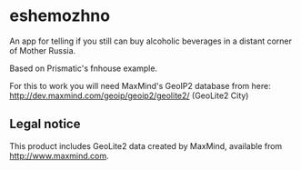 # eshemozhno

An app for telling if you still can buy alcoholic beverages in a distant corner of Mother Russia.

Based on Prismatic's fnhouse example.

For this to work you will need MaxMind's GeoIP2 database from here: http://dev.maxmind.com/geoip/geoip2/geolite2/ (GeoLite2 City)

## Legal notice

This product includes GeoLite2 data created by MaxMind, available from http://www.maxmind.com.
